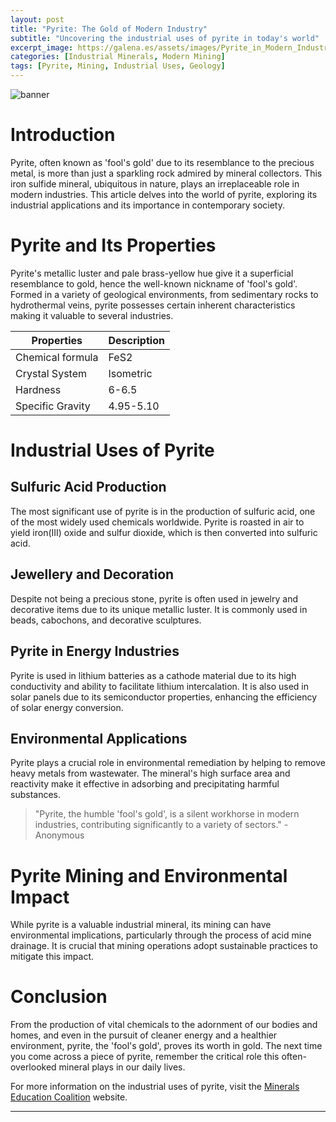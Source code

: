 ```yaml
---
layout: post
title: "Pyrite: The Gold of Modern Industry"
subtitle: "Uncovering the industrial uses of pyrite in today's world"
excerpt_image: https://galena.es/assets/images/Pyrite_in_Modern_Industry.png
categories: [Industrial Minerals, Modern Mining]
tags: [Pyrite, Mining, Industrial Uses, Geology]
---
```

![banner](https://galena.es/assets/images/Pyrite_in_Modern_Industry.png "Visual representation of pyrite's role in modern industry, featuring its crystalline structure, mining processes, and applications in various fields like manufacturing and energy.")

# Introduction

Pyrite, often known as 'fool's gold' due to its resemblance to the precious metal, is more than just a sparkling rock admired by mineral collectors. This iron sulfide mineral, ubiquitous in nature, plays an irreplaceable role in modern industries. This article delves into the world of pyrite, exploring its industrial applications and its importance in contemporary society.

# Pyrite and Its Properties

Pyrite's metallic luster and pale brass-yellow hue give it a superficial resemblance to gold, hence the well-known nickname of 'fool's gold'. Formed in a variety of geological environments, from sedimentary rocks to hydrothermal veins, pyrite possesses certain inherent characteristics making it valuable to several industries.

| Properties | Description |
| ----------- | ----------- |
| Chemical formula | FeS2 |
| Crystal System | Isometric |
| Hardness | 6-6.5 |
| Specific Gravity | 4.95-5.10 |

# Industrial Uses of Pyrite

## Sulfuric Acid Production

The most significant use of pyrite is in the production of sulfuric acid, one of the most widely used chemicals worldwide. Pyrite is roasted in air to yield iron(III) oxide and sulfur dioxide, which is then converted into sulfuric acid.

## Jewellery and Decoration

Despite not being a precious stone, pyrite is often used in jewelry and decorative items due to its unique metallic luster. It is commonly used in beads, cabochons, and decorative sculptures.

## Pyrite in Energy Industries

Pyrite is used in lithium batteries as a cathode material due to its high conductivity and ability to facilitate lithium intercalation. It is also used in solar panels due to its semiconductor properties, enhancing the efficiency of solar energy conversion.

## Environmental Applications

Pyrite plays a crucial role in environmental remediation by helping to remove heavy metals from wastewater. The mineral's high surface area and reactivity make it effective in adsorbing and precipitating harmful substances.

> "Pyrite, the humble 'fool's gold', is a silent workhorse in modern industries, contributing significantly to a variety of sectors." - Anonymous

# Pyrite Mining and Environmental Impact

While pyrite is a valuable industrial mineral, its mining can have environmental implications, particularly through the process of acid mine drainage. It is crucial that mining operations adopt sustainable practices to mitigate this impact.

# Conclusion

From the production of vital chemicals to the adornment of our bodies and homes, and even in the pursuit of cleaner energy and a healthier environment, pyrite, the 'fool's gold', proves its worth in gold. The next time you come across a piece of pyrite, remember the critical role this often-overlooked mineral plays in our daily lives.

For more information on the industrial uses of pyrite, visit the [Minerals Education Coalition](https://www.mineralseducationcoalition.org) website.

---